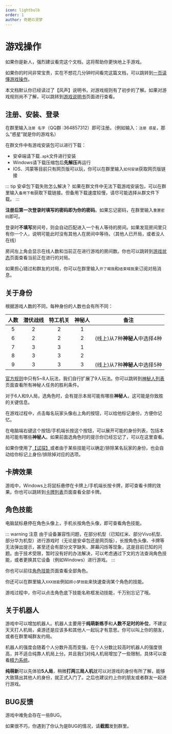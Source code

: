 ```yaml
---
icon: lightbulb
order: 1
author: 奇葩の灵梦
---
```


# 游戏操作

如果你是新人，强烈建议看完这个文档，这将帮助你更快地上手游戏。

如果你的时间非常宝贵，实在不想花几分钟时间看完这篇文档，可以跳转到[一页读懂游戏操作](welcome_simplified.md)。

本文档默认你已经读过了【风声】说明书，对游戏规则有了初步的了解。如果对游戏规则尚不了解，可以跳转到[游戏说明书](../guide/how_to_play.md)页面进行查看。

## 注册、安装、登录
在群里输入`注册 名字`（QQ群 :364857312）即可注册。（例如输入：`注册 惑星`，那么“惑星”就是你的游戏名）

在群文件中有游戏安装包可以进行下载：
- 安卓端请下载`.apk`文件进行安装
- Windows请下载压缩包后**先解压**再运行
- IOS、鸿蒙等目前只有网页版可以玩，你可以在群里输入`如何安装`获取网页版链接

::: tip 安卓包下载失败怎么解决？
如果在群文件中无法下载游戏安装包，可以在群里输入`备用下载`获取下载链接。但备用下载速度较慢，请尽可能选择从群文件下载。
:::

**注册后第一次登录时填写的密码即为你的密码**。如果忘记密码，在群里输入`重置密码`即可。

登录时**不填写**房间号，则会自动匹配进入一个有人等待的房间。如果发现房间里只有你一个人，说明可能此时没有其他人在房间中等待。（其他人已开局，或者没人在线）

房间左上角会显示在线人数和当前正在进行游戏的房间数。你也可以跳转到[游戏状态](/game_status.md)页面查看当前正在进行的对局。

如果担心错过和群友的对局，你可以在群里输入`开了喊我`和`结束喊我`来订阅对局消息。

## 关于身份

根据游戏人数的不同，每种身份的人数也会有所不同：

| **人数** | **潜伏战线** | **特工机关** | **神秘人** | **备注**              |
|:------:|:--------:|:--------:|:-------:|---------------------|
|   5    |    2     |    2     |    1    |                     |
|   6    |    2     |    2     |    2    | (线上)从7种**神秘人**中选择4种 |
|   7    |    3     |    3     |    1    |                     |
|   8    |    3     |    3     |    2    |                     |
|   9    |    3     |    3     |    3    | (线上)从7种**神秘人**中选择5种 |

[官方规则](../guide/how_to_play.md#一、分发身份牌)中只有5~8人玩法，我们自行扩展了9人玩法。你可以跳转到[神秘人列表](../card/secret_task.md)页面查看所有神秘人任务的胜利条件。

对于6人和9人局，选角色时，会有提示本局可能有哪些**神秘人**，这可能是你致胜的关键信息。

在游戏过程中，点击每名玩家头像右上角的按钮，可以给他标记身份，方便你记忆。

在电脑端右键这个按钮/手机端长按这个按钮，可以展开可能的身份列表，包括本局可能有哪些**神秘人**。如果前面选角色时的提示你已经忘记了，可以在这里查看。

如果你使用了[【试探】](../card/card.md)或者由于某些技能可以确定/排除某名玩家的身份，也会自动给你标记上身份/排除掉对应的选项。

## 卡牌效果

游戏中，Windows上将鼠标悬停在卡牌上/手机端长按卡牌，即可查看卡牌的效果。你也可以跳转到[卡牌列表](../card/card.md)页面查看全部卡牌。

## 角色技能

电脑鼠标悬停在角色头像上，手机长按角色头像，即可查看角色技能。

::: warning 注意
由于设备兼容性问题，在部分机型（已知红米、部分Vivo机型、部分华为机型）进行游戏时（无论是安卓包还是网页版），长按角色头像、卡牌等无法弹出提示，甚至还会有部分文字缺失、屏幕闪烁等现象，这是目前已知的问题。由于技术受限，暂时没有好的办法解决，可以考虑通过下文的方法查询角色技能，或者更换其它设备（例如Windows）进行游戏。
:::

你也可以前往[角色技能](../skills)页面查看全部角色。

你还可以在群里输入`XXX技能`例如`顾小梦技能`来快速查询某个角色的技能。

游戏过程中，你可以点击角色底下技能名称框发动技能，千万别忘记了哦。

## 关于机器人

游戏中可以增加机器人。机器人主要用于**纯萌新练手**和**人数不足时的补位**，不建议天天打人机局，桌游还是应该多和其他人一起玩才有意思。你可以叫上你的朋友，或者在群里喊群友约局。

机器人的强度会随着个人分数升高而变强，在个人分数比较高时机器人的强度很高，并不适合纯靠人机局上分。并且我们对纯人机局增加了一些限制，具体可以查看[精力系统](score_and_season.md#精力系统)。

**纯萌新**可以先体验**5人局**，稍微**打两三局人机**就可以对游戏的身份有所了解，能够大致猜出其他人的身份，就正式入门了。之后也建议约上你的朋友或者群友一起进行游戏。

## BUG反馈

游戏中难免会存在一些BUG。

如果很不巧，你遇到了你认为是BUG的情况，请**截图**发到群里。

